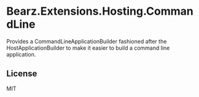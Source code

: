 # Bearz.Extensions.Hosting.CommandLine

Provides a CommandLineApplicationBuilder fashioned after the HostApplicationBuilder
to make it easier to build a command line application.

## License 

MIT
